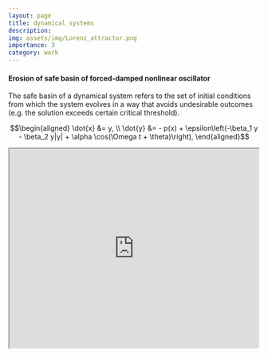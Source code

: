 ```yaml
---
layout: page
title: dynamical systems
description: 
img: assets/img/Lorenz_attractor.png
importance: 3
category: work
---
```




<h4 style="text-align: left;"  style="font-size: 1.25rem;"><strong>Erosion of safe basin of forced-damped nonlinear oscillator</strong></h4>
The safe basin of a dynamical system refers to the set of initial conditions from which the system evolves in a way that avoids undesirable outcomes (e.g. the solution exceeds certain critical threshold).

$$\begin{aligned}
 \dot{x} &= y, \\
\dot{y}  &= - p(x)  + \epsilon\left(-\beta_1 y - \beta_2 y|y| +  \alpha \cos(\Omega t + \theta)\right), 
\end{aligned}$$

<style>
  .iframe-container {
    display: flex;
    gap: 50px;
    margin-bottom: 50px;
  }
  iframe {
    border: 50;
  }
</style>

<div class="iframe-container">
<iframe width="600" height="400" src="https://youtube.com/embed/OqbvJhVnUWU" title="YouTube video player"  allow="accelerometer; autoplay; clipboard-write; encrypted-media; gyroscope; picture-in-picture" allowfullscreen></iframe>
</div>





